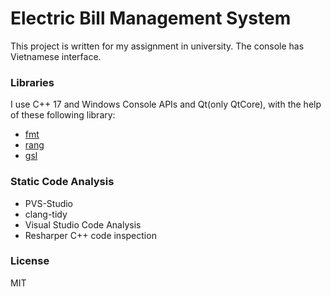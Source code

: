 # Electric Bill Management System

This project is written for my assignment in university.
The console has Vietnamese interface.

### Libraries
I use C++ 17 and Windows Console APIs and Qt(only QtCore), with the help of these following library:
* [fmt](https://github.com/fmtlib/fmt)
* [rang](https://github.com/agauniyal/rang)
* [gsl](https://github.com/Microsoft/GSL)

### Static Code Analysis
* PVS-Studio
* clang-tidy
* Visual Studio Code Analysis
* Resharper C++ code inspection

### License
MIT
